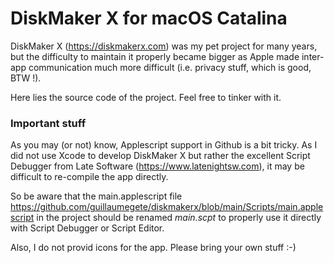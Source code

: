 # DiskMaker X for macOS Catalina

DiskMaker X (https://diskmakerx.com) was my pet project for many years, but the difficulty to maintain it properly became bigger as Apple made inter-app communication much more difficult (i.e. privacy stuff, which is good, BTW !).

Here lies the source code of the project. Feel free to tinker with it.


### Important stuff

As you may (or not) know, Applescript support in Github is a bit tricky. As I did not use Xcode to develop DiskMaker X but rather the excellent Script Debugger from Late Software (https://www.latenightsw.com), it may be difficult to re-compile the app directly. 

So be aware that the main.applescript file https://github.com/guillaumegete/diskmakerx/blob/main/Scripts/main.applescript in the project should be renamed _main.scpt_ to properly use it directly with Script Debugger or Script Editor. 

Also, I do not provid icons for the app. Please bring your own stuff :-)
